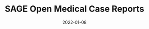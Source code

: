 ---
date: 2022-01-08
##
title:    SAGE Open Medical Case Reports 
## Titel der Publikation, beispielweise The Lancet.
##
authors: 'Ahmeti, S, Lokaj-Berisha, V, Lumezi, BG'
##
status:   default
##
en:
  subtitle:   'The clinical course of a 79-year-old stroke survivor in the setting of a late-onset COVID-19 infection'
  ##
  description: 'Although several therapeutic agents have been evaluated for the treatment of coronavirus disease 2019 (COVID-19), no specific antiviral drug has been proven effective for the treatment of patients with severe complications. However, a nucleoside prodrug remdesivir (GS-5734) was recently approved by the Food and Drug Administration for the treatment of hospitalized patients with COVID-19. Preclinical data in animal models of coronavirus diseases have demonstrated that early treatment with remdesivir leads to improved survival and decreased lung injury. Recent clinical data have demonstrated the clinical activity of remdesivir in terms of shorter recovery period and higher odds of improved clinical status in patients with COVID-19. Here, the story of a 79-year-old patient, with 11-year-old left hemiparesis, concomitant cardiovascular disease, infected with SARS-CoV-2, and the clinical improvement after administration of remdesivir during his second hospitalization period is reported.'
  ## 
  tags:    [Infectious disease, respiratory medicine, remdesivir, comorbidity, COVID-19]
## 
de: 
  ##
  subtitle:   'Der klinische Verlauf eines 79-jährigen Überlebenden eines Schlaganfalls im Zusammenhang mit einer spät auftretenden COVID-19-Infektion'
  ##
  description: 'Obwohl mehrere Therapeutika für die Behandlung der Coronavirus-Krankheit 2019 (COVID-19) untersucht wurden, hat sich kein spezifisches antivirales Medikament als wirksam für die Behandlung von Patienten mit schweren Komplikationen erwiesen. Ein nukleosidisches Prodrug Remdesivir (GS-5734) wurde jedoch kürzlich von der Food and Drug Administration für die Behandlung von Krankenhauspatienten mit COVID-19 zugelassen. Präklinische Daten in Tiermodellen von Coronavirus-Erkrankungen haben gezeigt, dass eine frühzeitige Behandlung mit Remdesivir zu einer verbesserten Überlebensrate und einer geringeren Lungenschädigung führt. Jüngste klinische Daten haben die klinische Wirksamkeit von Remdesivir im Hinblick auf eine kürzere Genesungszeit und eine höhere Wahrscheinlichkeit einer Verbesserung des klinischen Zustands bei Patienten mit COVID-19 gezeigt. Hier wird die Geschichte eines 79-jährigen Patienten mit 11-jähriger linker Hemiparese und kardiovaskulärer Begleiterkrankung, der mit SARS-CoV-2 infiziert war, und die klinische Verbesserung nach der Verabreichung von Remdesivir während seines zweiten Krankenhausaufenthalts berichtet.'
  ## 
  ##
  tags:     [COVID-19, Infektionskrankheit, Beatmungsmedizin, Remdesivir, Komorbidität]
##
group:  "Treatments"
##
credit:      https://doi.org/10.1177/2050313X211066646
##
## 2020-09-30_10.1038_s41590-020-00808-x.md
---